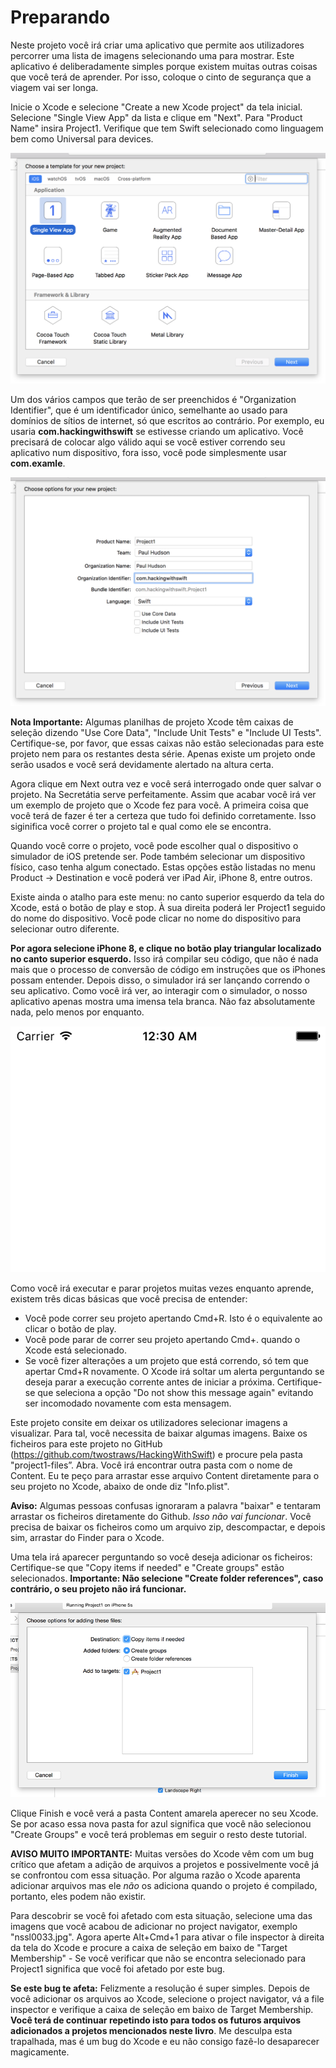 # Preparando

Neste projeto você irá criar uma aplicativo que permite aos utilizadores percorrer uma lista de imagens selecionando uma  para mostrar. Este aplicativo é deliberadamente simples porque existem muitas outras coisas que você terá de aprender. Por isso, coloque o cinto de segurança que a viagem vai ser longa. 

Inicie o Xcode e selecione "Create a new Xcode project" da tela inicial. Selecione "Single View App" da lista e clique em "Next". Para "Product Name" insira Project1. Verifique que tem Swift selecionado como linguagem bem como Universal para devices.

![Criando um novo projeto de aplicativo de vista única no Xcode.](1-4.png)

Um dos vários campos que terão de ser preenchidos é "Organization Identifier", que é um identificador único, semelhante ao usado para domínios de sítios de internet, só que escritos ao contrário. Por exemplo, eu usaria **com.hackingwithswift** se estivesse criando um aplicativo. Você precisará de colocar algo válido aqui se você estiver correndo seu aplicativo num dispositivo, fora isso, você pode simplesmente usar **com.examle**.

![Colocando o seu identificador de Organização no Xcode.](1-5.png)

**Nota Importante:**  Algumas planilhas de projeto Xcode têm caixas de seleção dizendo "Use Core Data", "Include Unit Tests" e "Include UI Tests". Certifique-se, por favor, que essas caixas não estão selecionadas para este projeto nem para os restantes desta série. Apenas existe um projeto onde serão usados e você será devidamente alertado na altura certa.

Agora clique em Next outra vez e você será interrogado onde quer salvar o projeto. Na Secretátia serve perfeitamente. Assim que acabar você irá ver um exemplo de projeto que o Xcode fez para você. A primeira coisa que você terá de fazer é ter a certeza que tudo foi definido corretamente. Isso siginifica você correr o projeto tal e qual como ele se encontra. 

Quando você corre o projeto, você pode escolher qual o dispositivo o simulador de iOS pretende ser. Pode também selecionar um dispositivo físico, caso tenha algum conectado. Estas opções estão listadas no menu Product -> Destination e você poderá ver iPad Air, iPhone 8, entre outros.

Existe ainda o atalho para este menu: no canto superior esquerdo da tela do Xcode, está o botão de play e stop. À sua direita poderá ler Project1 seguido do nome do dispositivo. Você pode clicar no nome do dispositivo para selecionar outro diferente.

**Por agora selecione iPhone 8, e clique no botão play triangular localizado no canto superior esquerdo.** Isso irá compilar seu código, que não é nada mais que o processo de conversão de código em instruções que os iPhones possam entender. Depois disso, o simulador irá ser lançando correndo o seu aplicativo. Como você irá ver, ao interagir com o simulador, o nosso aplicativo apenas mostra uma imensa tela branca. Não faz absolutamente nada, pelo menos por enquanto.

![O simples projeto de aplicativo de vista única no Xcode. Sim, não tem nada não, apenas uma tela branca grandona. ](1-6.png)

Como você irá executar e parar projetos muitas vezes enquanto aprende, existem três dicas básicas que você precisa de entender: 

- Você pode correr seu projeto apertando Cmd+R. Isto é o equivalente ao clicar o botão de play.
- Você pode parar de correr seu projeto apertando Cmd+. quando o Xcode está selecionado.
- Se você fizer alterações a um projeto que está correndo, só tem que apertar Cmd+R novamente. O Xcode irá soltar um alerta perguntando se deseja parar a execução corrente antes de iniciar a próxima. Certifique-se que seleciona a opção "Do not show this message again" evitando ser incomodado novamente com esta mensagem. 

Este projeto consite em deixar os utilizadores selecionar imagens a visualizar. Para tal, você necessita de baixar algumas imagens. Baixe os ficheiros para este projeto no GitHub (<https://github.com/twostraws/HackingWithSwift>) e procure pela pasta "project1-files”. Abra. Você irá encontrar outra pasta com o nome de Content. Eu te peço para arrastar esse arquivo Content diretamente para o seu projeto no Xcode, abaixo de onde diz "Info.plist". 

**Aviso:** Algumas pessoas confusas ignoraram a palavra "baixar" e tentaram arrastar os ficheiros diretamente do Github. *Isso não vai funcionar*. Você precisa de baixar os ficheiros como um arquivo zip, descompactar, e depois sim, arrastar do Finder para o Xcode.

Uma tela irá aparecer perguntando so você deseja adicionar os ficheiros: Certifique-se que "Copy items if needed" e "Create groups" estão selecionados. **Importante: Não selecione "Create folder references", caso contrário, o seu projeto não irá funcionar.**

![Quando adicionar itens ao Xcode, certifique-se que seleciona Create Groups.](1-7.png)

Clique Finish e você verá a pasta Content amarela aperecer no seu Xcode. Se por acaso essa nova pasta for azul significa que você não selecionou "Create Groups" e você terá problemas em seguir o resto deste tutorial.

**AVISO MUITO IMPORTANTE:** Muitas versões do Xcode vêm com um bug crítico que afetam a adição de arquivos a projetos e possivelmente você já se confrontou com essa situação. Por alguma razão o Xcode aparenta adicionar arquivos mas ele *não* os adiciona quando o projeto é compilado, portanto, eles podem não existir. 

Para descobrir se você foi afetado com esta situação, selecione uma das imagens que você acabou de adicionar no project navigator, exemplo "nssl0033.jpg". Agora aperte Alt+Cmd+1 para ativar o file inspector à direita da tela do Xcode e procure a caixa de seleção em baixo de "Target Membership" - Se você verificar que não se encontra selecionado para Project1 significa que você foi afetado por este bug.

**Se este bug te afeta:** Felizmente a resolução é super simples. Depois de você adicionar os arquivos ao Xcode, selecione o project navigator, vá a file inspector e verifique a caixa de seleção em baixo de Target Membership. **Você terá de continuar repetindo isto para todos os futuros  arquivos adicionados a projetos mencionados neste livro**. Me desculpa esta trapalhada, mas é um bug do Xcode e eu não consigo fazê-lo desaparecer  magicamente.
